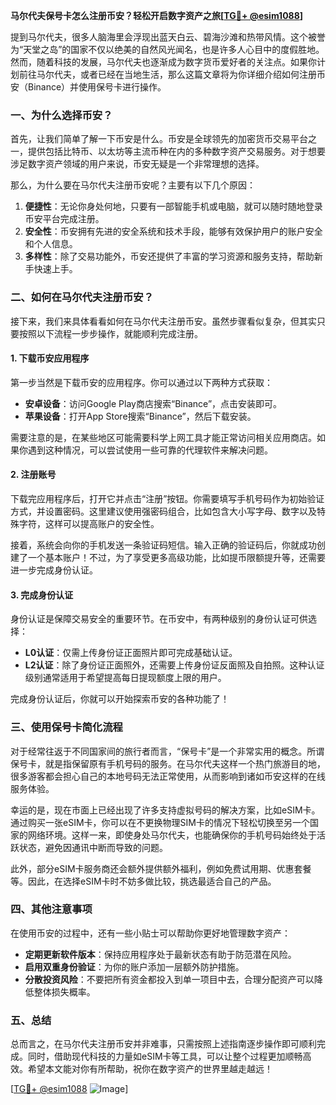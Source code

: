 **马尔代夫保号卡怎么注册币安？轻松开启数字资产之旅[[TG💪+ @esim1088](https://t.me/s/esim1088)]**

提到马尔代夫，很多人脑海里会浮现出蓝天白云、碧海沙滩和热带风情。这个被誉为“天堂之岛”的国家不仅以绝美的自然风光闻名，也是许多人心目中的度假胜地。然而，随着科技的发展，马尔代夫也逐渐成为数字货币爱好者的关注点。如果你计划前往马尔代夫，或者已经在当地生活，那么这篇文章将为你详细介绍如何注册币安（Binance）并使用保号卡进行操作。

### 一、为什么选择币安？

首先，让我们简单了解一下币安是什么。币安是全球领先的加密货币交易平台之一，提供包括比特币、以太坊等主流币种在内的多种数字资产交易服务。对于想要涉足数字资产领域的用户来说，币安无疑是一个非常理想的选择。

那么，为什么要在马尔代夫注册币安呢？主要有以下几个原因：

1. **便捷性**：无论你身处何地，只要有一部智能手机或电脑，就可以随时随地登录币安平台完成注册。
2. **安全性**：币安拥有先进的安全系统和技术手段，能够有效保护用户的账户安全和个人信息。
3. **多样性**：除了交易功能外，币安还提供了丰富的学习资源和服务支持，帮助新手快速上手。

### 二、如何在马尔代夫注册币安？

接下来，我们来具体看看如何在马尔代夫注册币安。虽然步骤看似复杂，但其实只要按照以下流程一步步操作，就能顺利完成注册。

#### 1. 下载币安应用程序

第一步当然是下载币安的应用程序。你可以通过以下两种方式获取：

- **安卓设备**：访问Google Play商店搜索“Binance”，点击安装即可。
- **苹果设备**：打开App Store搜索“Binance”，然后下载安装。

需要注意的是，在某些地区可能需要科学上网工具才能正常访问相关应用商店。如果你遇到这种情况，可以尝试使用一些可靠的代理软件来解决问题。

#### 2. 注册账号

下载完应用程序后，打开它并点击“注册”按钮。你需要填写手机号码作为初始验证方式，并设置密码。这里建议使用强密码组合，比如包含大小写字母、数字以及特殊字符，这样可以提高账户的安全性。

接着，系统会向你的手机发送一条验证码短信。输入正确的验证码后，你就成功创建了一个基本账户！不过，为了享受更多高级功能，比如提币限额提升等，还需要进一步完成身份认证。

#### 3. 完成身份认证

身份认证是保障交易安全的重要环节。在币安中，有两种级别的身份认证可供选择：

- **L0认证**：仅需上传身份证正面照片即可完成基础认证。
- **L2认证**：除了身份证正面照外，还需要上传身份证反面照及自拍照。这种认证级别通常适用于希望提高每日提现额度上限的用户。

完成身份认证后，你就可以开始探索币安的各种功能了！

### 三、使用保号卡简化流程

对于经常往返于不同国家间的旅行者而言，“保号卡”是一个非常实用的概念。所谓保号卡，就是指保留原有手机号码的服务。在马尔代夫这样一个热门旅游目的地，很多游客都会担心自己的本地号码无法正常使用，从而影响到诸如币安这样的在线服务体验。

幸运的是，现在市面上已经出现了许多支持虚拟号码的解决方案，比如eSIM卡。通过购买一张eSIM卡，你可以在不更换物理SIM卡的情况下轻松切换至另一个国家的网络环境。这样一来，即使身处马尔代夫，也能确保你的手机号码始终处于活跃状态，避免因通讯中断而导致的问题。

此外，部分eSIM卡服务商还会额外提供额外福利，例如免费试用期、优惠套餐等。因此，在选择eSIM卡时不妨多做比较，挑选最适合自己的产品。

### 四、其他注意事项

在使用币安的过程中，还有一些小贴士可以帮助你更好地管理数字资产：

- **定期更新软件版本**：保持应用程序处于最新状态有助于防范潜在风险。
- **启用双重身份验证**：为你的账户添加一层额外防护措施。
- **分散投资风险**：不要把所有资金都投入到单一项目中去，合理分配资产可以降低整体损失概率。

### 五、总结

总而言之，在马尔代夫注册币安并非难事，只需按照上述指南逐步操作即可顺利完成。同时，借助现代科技的力量如eSIM卡等工具，可以让整个过程更加顺畅高效。希望本文能对你有所帮助，祝你在数字资产的世界里越走越远！

[[TG💪+ @esim1088](https://t.me/s/esim1088) ![Image](https://i.postimg.cc/4NQfJmqS/Snipaste-2025-05-13-00-14-12.png)]